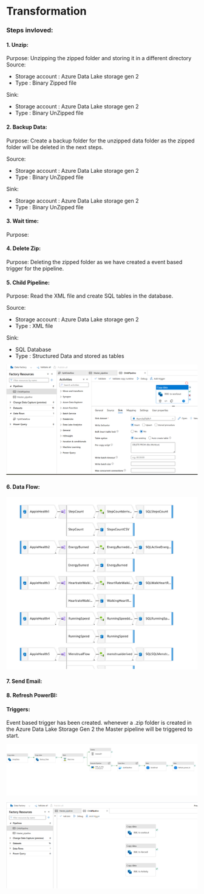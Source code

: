 # Transformation

### Steps invloved:
#### 1. Unzip:
Purpose: Unzipping the zipped folder and storing it in a different directory
Source: 
- Storage account : Azure Data Lake storage gen 2
- Type : Binary Zipped file

Sink: 
- Storage account : Azure Data Lake storage gen 2
- Type : Binary UnZipped file

#### 2. Backup Data:
Purpose: Create a backup folder for the unzipped data folder as the zipped folder will be deleted in the next steps.

Source: 
- Storage account : Azure Data Lake storage gen 2
- Type : Binary UnZipped file

Sink: 
- Storage account : Azure Data Lake storage gen 2
- Type : Binary UnZipped file

#### 3. Wait time:
Purpose: 

#### 4. Delete Zip:
Purpose: Deleting the zipped folder as we have created a event based trigger for the pipeline.

#### 5. Child Pipeline:
Purpose: Read the XML file and create SQL tables in the database. 

Source: 
- Storage account : Azure Data Lake storage gen 2
- Type : XML file

Sink: 
- SQL Database
- Type : Structured Data and stored as tables

![Child sink](https://github.com/kantaharshitha/AppleHealth_Azure_End_to_End_project/blob/4408d3e854ab65d998438357dc246da0a4e833aa/4.%20TRANSFORMATION/Child/Child_Sink.png)

#### 6. Data Flow:

![Data_Flow](https://github.com/kantaharshitha/AppleHealth_Azure_End_to_End_project/blob/4408d3e854ab65d998438357dc246da0a4e833aa/4.%20TRANSFORMATION/Data_Flow.png)

#### 7. Send Email:


#### 8. Refresh PowerBI:


#### Triggers:
Event based trigger has been created. whenever a .zip folder is created in the Azure Data Lake Storage Gen 2 the Master pipeline will be triggered to start.

![Master Pipeline](https://github.com/kantaharshitha/AppleHealth_Azure_End_to_End_project/blob/23875dbe36771838f385d2e6cbbf58c17dde0ded/4.%20TRANSFORMATION/Master_Pipeline.png)

![Child Pipeline](https://github.com/kantaharshitha/AppleHealth_Azure_End_to_End_project/blob/085d8e4fd8e20818c61527ec04623fb0e74d722d/4.%20TRANSFORMATION/Child_Pipeline.png)
